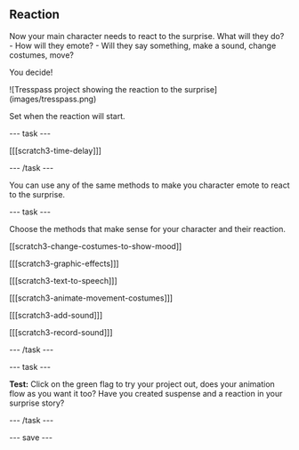 ## Reaction

<div style="display: flex; flex-wrap: wrap">
<div style="flex-basis: 200px; flex-grow: 1">
Now your main character needs to react to the surprise. What will they do? 
- How will they emote? 
- Will they say something, make a sound, change costumes, move? 

You decide!
</div>
<div>
![Tresspass project showing the reaction to the surprise](images/tresspass.png)
</div>
</div>

Set when the reaction will start. 

--- task ---

[[[scratch3-time-delay]]]

--- /task ---

You can use any of the same methods to make you character emote to react to the surprise.

--- task ---

Choose the methods that make sense for your character and their reaction. 

[[scratch3-change-costumes-to-show-mood]]

[[[scratch3-graphic-effects]]]

[[[scratch3-text-to-speech]]]

[[[scratch3-animate-movement-costumes]]]

[[[scratch3-add-sound]]]

[[[scratch3-record-sound]]]

--- /task ---

--- task ---

**Test:** Click on the green flag to try your project out, does your animation flow as you want it too? Have you created suspense and a reaction in your surprise story? 

--- /task ---

--- save ---
